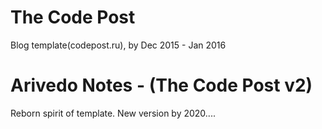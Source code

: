 # The Code Post
Blog template(codepost.ru), by Dec 2015 - Jan 2016

# Arivedo Notes - (The Code Post v2)
Reborn spirit of template. New version by 2020....
